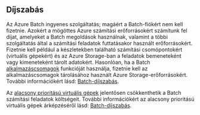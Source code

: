 ## <a name="pricing"></a>Díjszabás

Az Azure Batch ingyenes szolgáltatás; magáért a Batch-fiókért nem kell fizetnie. Azokért a mögöttes Azure számítási erőforrásokért számítunk fel díjat, amelyeket a Batch megoldások használnak, valamint a többi szolgáltatás által a számítási feladatok futtatásakor használt erőforrásokért. Fizetnie kell például a készletekben található számítási csomópontokért (virtuális gépekért) és az Azure Storage-ban a feladatok bemeneteként vagy kimeneteként tárolt adatokért. Hasonlóan, ha a Batch [alkalmazáscsomagok](../articles/batch/batch-application-packages.md) funkcióját használja, fizetnie kell az alkalmazáscsomagok tárolásához használt Azure Storage-erőforrásokért. További információkért lásd: [Batch-díjszabás](https://azure.microsoft.com/pricing/details/batch/).

Az [alacsony prioritású virtuális gépek](../articles/batch/batch-low-pri-vms.md) jelentősen csökkenthetik a Batch számítási feladatok költségeit. További információkért az alacsony prioritású virtuális gépek árképzéséről lásd: [Batch-díjszabás](https://azure.microsoft.com/pricing/details/batch/). 
